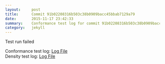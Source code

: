 ```yaml
---
layout:     post
title:      Commit 91b02208316b503c38b0909bacc45bbab7129a79
date:       2015-11-17 23:42:33
summary:    Conformance test log for commit 91b02208316b503c38b0909bacc45bbab7129a79.
category:   jekyll
---
```


Test run failed

Conformance test log: [Log File](http://s3-us-west-2.amazonaws.com/kraken-e2e-logs/conformance/kraken_91b02208316b503c38b0909bacc45bbab7129a79_conformance.log)   
Density test log: [Log File](http://s3-us-west-2.amazonaws.com/kraken-e2e-logs/conformance/kraken_91b02208316b503c38b0909bacc45bbab7129a79_density.log)    
